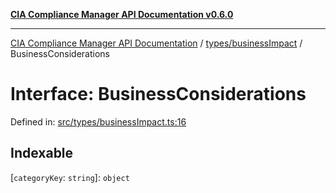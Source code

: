 [**CIA Compliance Manager API Documentation v0.6.0**](../../../README.md)

***

[CIA Compliance Manager API Documentation](../../../modules.md) / [types/businessImpact](../README.md) / BusinessConsiderations

# Interface: BusinessConsiderations

Defined in: [src/types/businessImpact.ts:16](https://github.com/Hack23/cia-compliance-manager/blob/32fe683007dd7fe1aa6b244d2353e60fab4f51de/src/types/businessImpact.ts#L16)

## Indexable

\[`categoryKey`: `string`\]: `object`
